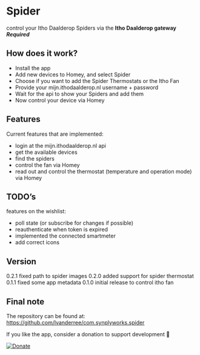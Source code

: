 # Spider

control your Itho Daalderop Spiders via the **Itho Daalderop gateway** ***Required***

## How does it work?

* Install the app
* Add new devices to Homey, and select Spider
* Choose if you want to add the Spider Thermostats or the Itho Fan
* Provide your mijn.ithodaalderop.nl username + password
* Wait for the api to show your Spiders and add them
* Now control your device via Homey 

## Features

Current features that are implemented:

* login at the mijn.ithodaalderop.nl api
* get the available devices
* find the spiders
* control the fan via Homey
* read out and control the thermostat (temperature and operation mode) via Homey

## TODO’s

features on the wishlist:

* poll state (or subscribe for changes if possible)
* reauthenticate when token is expired
* implemented the connected smartmeter
* add correct icons

## Version

0.2.1 fixed path to spider images
0.2.0 added support for spider thermostat
0.1.1 fixed some app metadata
0.1.0 initial release to control itho fan

## Final note

The repository can be found at: https://github.com/lvanderree/com.synplyworks.spider

If you like the app, consider a donation to support development :beer: 

[![Donate][pp-donate-image]][pp-donate-link]

[pp-donate-link]: https://paypal.me/lvanderree
[pp-donate-image]: https://img.shields.io/badge/Donate-PayPal-green.svg